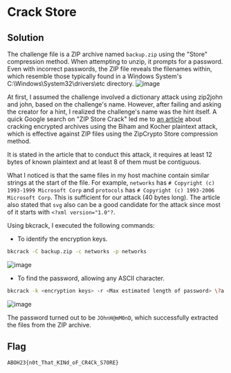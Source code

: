# Crack Store
## Solution
The challenge file is a ZIP archive named ```backup.zip``` using the "Store" compression method. When attempting to unzip, it prompts for a password. Even with incorrect passwords, the ZIP file reveals the filenames within, which resemble those typically found in a Windows System's C:\Windows\System32\drivers\etc directory.
![image](https://github.com/user-attachments/assets/0c82c486-1bc1-40ea-9347-b6d0d86bee7c)

At first, I assumed the challenge involved a dictionary attack using zip2john and john, based on the challenge's name. However, after failing and asking the creator for a hint, I realized the challenge's name was the hint itself. A quick Google search on "ZIP Store Crack" led me to <a href="https://www.acceis.fr/cracking-encrypted-archives-pkzip-zip-zipcrypto-winzip-zip-aes-7-zip-rar/">an article</a> about cracking encrypted archives using the Biham and Kocher plaintext attack, which is effective against ZIP files using the ZipCrypto Store compression method.

It is stated in the article that to conduct this attack, it requires at least 12 bytes of known plaintext and at least 8 of them must be contiguous. 

What I noticed is that the same files in my host machine contain similar strings at the start of the file.  For example, ```networks``` has ```# Copyright (c) 1993-1999 Microsoft Corp``` and ```protocols``` has ```# Copyright (c) 1993-2006 Microsoft Corp```. This is sufficient for our attack (40 bytes long). The article also stated that ```svg``` also can be a good candidate for the attack since most of it starts with ```<?xml version="1.0"?```. 

Using bkcrack, I executed the following commands:

- To identify the encryption keys.

```bash
bkcrack -C backup.zip -c networks -p networks
```
![image](https://github.com/user-attachments/assets/d0c2f607-8dd8-4437-80ab-bd1c6eb08d45)

- To find the password, allowing any ASCII character.
  
```bash
bkcrack -k <encryption keys> -r <Max estimated length of password> \?a
```
![image](https://github.com/user-attachments/assets/3237c930-f87e-4325-984d-2135740041cd)

The password turned out to be ```JOhnH@mM0nD```, which successfully extracted the files from the ZIP archive. 

## Flag 
```ABOH23{n0t_That_KINd_oF_CR4Ck_S70RE}```
